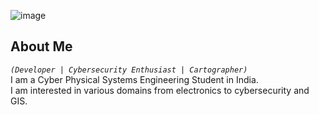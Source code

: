![image](https://github.com/user-attachments/assets/1bfa3e88-ddb3-454c-8a2e-1fd8697d4a55)  
## About Me
*`(Developer | Cybersecurity Enthusiast | Cartographer)`*  
I am a Cyber Physical Systems Engineering Student in India.  
I am interested in various domains from electronics to cybersecurity and GIS.  
